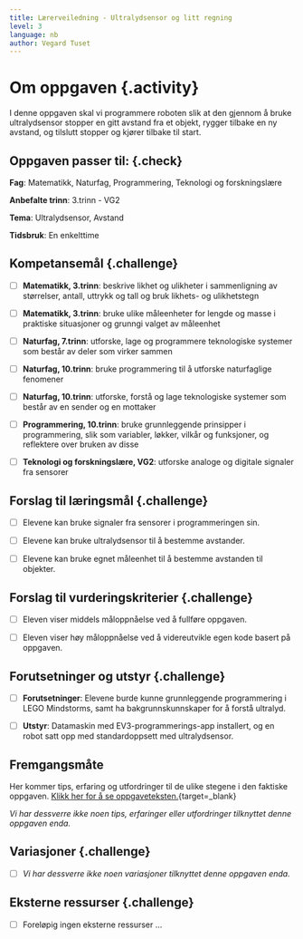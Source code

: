 ```yaml
---
title: Lærerveiledning - Ultralydsensor og litt regning
level: 3
language: nb
author: Vegard Tuset
---
```


# Om oppgaven {.activity}

I denne oppgaven skal vi programmere roboten slik at den gjennom å bruke
ultralydsensor stopper en gitt avstand fra et objekt, rygger tilbake en ny
avstand, og tilslutt stopper og kjører tilbake til start.

## Oppgaven passer til: {.check}

 __Fag__: Matematikk, Naturfag, Programmering, Teknologi og forskningslære

__Anbefalte trinn__: 3.trinn - VG2

__Tema__: Ultralydsensor, Avstand

__Tidsbruk__: En enkelttime

## Kompetansemål {.challenge}

- [ ] __Matematikk, 3.trinn__: beskrive likhet og ulikheter i sammenligning av
      størrelser, antall, uttrykk og tall og bruk likhets- og ulikhetstegn

- [ ] __Matematikk, 3.trinn__: bruke ulike måleenheter for lengde og masse i
      praktiske situasjoner og grunngi valget av måleenhet

- [ ] __Naturfag, 7.trinn__: utforske, lage og programmere teknologiske
      systemer som består av deler som virker sammen

- [ ] __Naturfag, 10.trinn__: bruke programmering til å utforske naturfaglige
      fenomener

- [ ] __Naturfag, 10.trinn__: utforske, forstå og lage teknologiske systemer
      som består av en sender og en mottaker

- [ ] __Programmering, 10.trinn__: bruke grunnleggende prinsipper i
      programmering, slik som variabler, løkker, vilkår og funksjoner, og
      reflektere over bruken av disse

- [ ] __Teknologi og forskningslære, VG2__: utforske analoge og digitale
      signaler fra sensorer

## Forslag til læringsmål {.challenge}

- [ ] Elevene kan bruke signaler fra sensorer i programmeringen sin.

- [ ] Elevene kan bruke ultralydsensor til å bestemme avstander.

- [ ] Elevene kan bruke egnet måleenhet til å bestemme avstanden til objekter.


## Forslag til vurderingskriterier {.challenge}

- [ ] Eleven viser middels måloppnåelse ved å fullføre oppgaven.

- [ ] Eleven viser høy måloppnåelse ved å videreutvikle egen kode basert på
      oppgaven.

## Forutsetninger og utstyr {.challenge}

- [ ] __Forutsetninger__: Elevene burde kunne grunnleggende programmering i LEGO
      Mindstorms, samt ha bakgrunnskunnskaper for å forstå ultralyd.

- [ ] __Utstyr__: Datamaskin med EV3-programmerings-app installert, og en robot
      satt opp med standardoppsett med ultralydsensor.

## Fremgangsmåte

Her kommer tips, erfaring og utfordringer til de ulike stegene i den faktiske
oppgaven.
[Klikk her for å se oppgaveteksten.](../lyd2regning/2regning_nb.html){target=_blank}

_Vi har dessverre ikke noen tips, erfaringer eller utfordringer tilknyttet denne
oppgaven enda._

## Variasjoner {.challenge}

- [ ]  _Vi har dessverre ikke noen variasjoner tilknyttet denne oppgaven enda._

## Eksterne ressurser {.challenge}

- [ ] Foreløpig ingen eksterne ressurser ...
